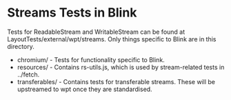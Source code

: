 # Streams Tests in Blink

Tests for ReadableStream and WritableStream can be found at
LayoutTests/external/wpt/streams. Only things specific to Blink are in this
directory.

* chromium/ - Tests for functionality specific to Blink.
* resources/ - Contains rs-utils.js, which is used by stream-related tests in
  ../fetch.
* transferables/ - Contains tests for transferable streams. These will be
  upstreamed to wpt once they are standardised.
